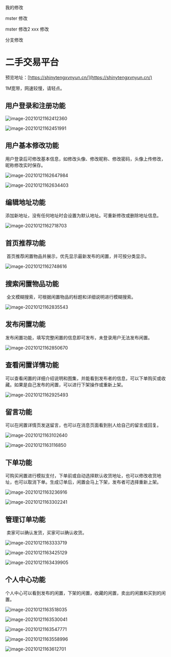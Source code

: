 我的修改


mster 修改

mster 修改2
xxx 修改

分支修改


# 二手交易平台

预览地址：[https://shinytengxvnyun.cn/](https://shinytengxvnyun.cn/)

1M宽带，网速较慢，请轻点。

## 用户登录和注册功能

![image-20210121162412360](images/README/image-20210121162412360.png)

![image-20210121162451991](images/README/image-20210121162451991.png)

## 用户基本修改功能

​	 用户登录后可修改基本信息，如修改头像、修改昵称、修改密码，头像上传修改，昵称修改实时保存。

![image-20210121162647984](images/README/image-20210121162647984.png)

![image-20210121162634403](images/README/image-20210121162634403.png)

## 编辑地址功能

​	 添加新地址，没有任何地址时会设置为默认地址。可重新修改或删除地址信息。

![image-20210121162718703](images/README/image-20210121162718703.png)

## 首页推荐功能

​	 首页推荐闲置物品并展示，优先显示最新发布的闲置，并可按分类显示。

![image-20210121162748616](images/README/image-20210121162748616.png)

## 搜索闲置物品功能

​	 全文模糊搜索，可根据闲置物品的标题和详细说明进行模糊搜索。

![image-20210121162835543](images/README/image-20210121162835543.png)

## 发布闲置功能

​	 发布闲置功能，填写完整闲置的信息即可发布，未登录用户无法发布闲置。

![image-20210121162850670](images/README/image-20210121162850670.png)

## 查看闲置详情功能

​	 可以查看闲置的详细介绍说明和图集，并能看到发布者的信息，可以下单购买或收藏。如果是自己发布的闲置，可以进行下架操作或重新上架。

![image-20210121162925493](images/README/image-20210121162925493.png)

## 留言功能

​	 可以在闲置详情页发送留言，也可以在消息页面看到别人给自己的留言或回复。

![image-20210121163102640](images/README/image-20210121163102640.png)

 ![image-20210121163116850](images/README/image-20210121163116850.png)

## 下单功能

​	 可购买闲置进行模拟支付，下单前或自动选择默认收货地址，也可以修改收货地址，也可以取消下单。生成订单后，闲置会马上下架，发布者可选择重新上架。

![image-20210121163236916](images/README/image-20210121163236916.png)

 ![image-20210121163302241](images/README/image-20210121163302241.png)

## 管理订单功能

​	 卖家可以确认发货，买家可以确认收货。

![image-20210121163333719](images/README/image-20210121163333719.png)

![image-20210121163425129](images/README/image-20210121163425129.png)

![image-20210121163439905](images/README/image-20210121163439905.png)

## 个人中心功能

​	 个人中心可以看到发布的闲置，下架的闲置，收藏的闲置，卖出的闲置和买到的闲置。

![image-20210121163518035](images/README/image-20210121163518035.png)

![image-20210121163530041](images/README/image-20210121163530041.png)

![image-20210121163547771](images/README/image-20210121163547771.png)

![image-20210121163558996](images/README/image-20210121163558996.png)

![image-20210121163612701](images/README/image-20210121163612701.png)
